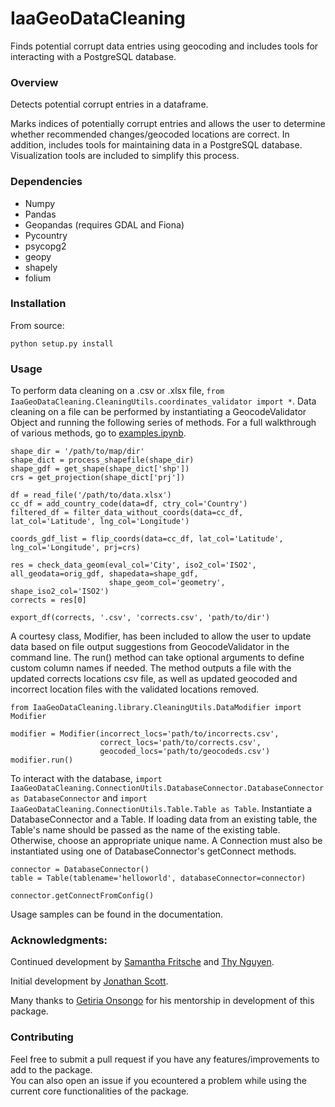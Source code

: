 # IaaGeoDataCleaning
Finds potential corrupt data entries using geocoding and includes tools for interacting with a PostgreSQL
database.

### Overview
Detects potential corrupt entries in a dataframe.

Marks indices of potentially corrupt entries and allows the user to determine whether recommended changes/geocoded locations are correct.
 In addition, includes tools for maintaining data in a PostgreSQL database. Visualization tools are included to simplify this process.

### Dependencies

* Numpy
* Pandas
* Geopandas (requires GDAL and Fiona)
* Pycountry
* psycopg2
* geopy
* shapely
* folium

### Installation
From source:
```
python setup.py install
```
### Usage
To perform data cleaning on a .csv or .xlsx file, ```from IaaGeoDataCleaning.CleaningUtils.coordinates_validator import *```.
Data cleaning on a file can be performed by instantiating a GeocodeValidator Object and running the following series of methods.
For a full walkthrough of various methods, go to [examples.ipynb](IaaGeoDataCleaning/CleaningUtils/examples.ipynb). 

```
shape_dir = '/path/to/map/dir'
shape_dict = process_shapefile(shape_dir)
shape_gdf = get_shape(shape_dict['shp'])
crs = get_projection(shape_dict['prj'])

df = read_file('/path/to/data.xlsx')
cc_df = add_country_code(data=df, ctry_col='Country')
filtered_df = filter_data_without_coords(data=cc_df, lat_col='Latitude', lng_col='Longitude')

coords_gdf_list = flip_coords(data=cc_df, lat_col='Latitude', lng_col='Longitude', prj=crs)

res = check_data_geom(eval_col='City', iso2_col='ISO2', all_geodata=orig_gdf, shapedata=shape_gdf, 
                      shape_geom_col='geometry', shape_iso2_col='ISO2')
corrects = res[0]

export_df(corrects, '.csv', 'corrects.csv', 'path/to/dir')
```

A courtesy class, Modifier, has been included to allow the user to update data based on file output suggestions from GeocodeValidator in the command line.
The run() method can take optional arguments to define custom column names if needed. The method outputs a file with
the updated corrects locations csv file, as well as updated geocoded and incorrect location files with the validated
locations removed. 

```
from IaaGeoDataCleaning.library.CleaningUtils.DataModifier import Modifier

modifier = Modifier(incorrect_locs='path/to/incorrects.csv', 
                    correct_locs='path/to/corrects.csv',
                    geocoded_locs='path/to/geocodeds.csv')
modifier.run()
```


To interact with the database, ```import IaaGeoDataCleaning.ConnectionUtils.DatabaseConnector.DatabaseConnector as DatabaseConnector``` and ```import IaaGeoDataCleaning.ConnectionUtils.Table.Table as Table```. Instantiate a DatabaseConnector and a Table. If loading data from an existing table, the Table's
name should be passed as the name of the existing table. Otherwise, choose an appropriate unique name. A Connection must also be instantiated using one of 
DatabaseConnector's getConnect methods.

```
connector = DatabaseConnector()
table = Table(tablename='helloworld', databaseConnector=connector)

connector.getConnectFromConfig()
```

Usage samples can be found in the documentation.

### Acknowledgments:

Continued development by [Samantha Fritsche](https://github.com/Sammy-F) and [Thy Nguyen](https://github.com/thytng).

Initial development by  [Jonathan Scott](https://github.com/lionely/).

Many thanks to [Getiria Onsongo](https://github.com/getiria-onsongo/) for his mentorship in development of this package.

### Contributing

Feel free to submit a pull request if you have any features/improvements to add to the package. \
You can also open an issue if you ecountered a problem while using the current core functionalities of the package.

